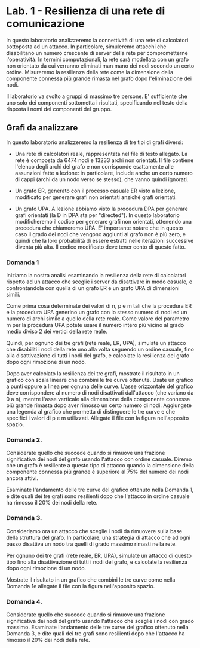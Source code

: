 # Lab. 1 - Resilienza di una rete di comunicazione

In questo laboratorio analizzeremo la connettività di una rete di calcolatori sottoposta ad un attacco. In particolare, simuleremo attacchi che disabilitano un numero crescente di server della rete per comprometterne l'operatività. In termini computazionali, la rete sarà modellata con un grafo non orientato da cui verranno eliminati man mano dei nodi secondo un certo ordine. Misureremo la resilienza della rete come la dimensione della componente connessa più grande rimasta nel grafo dopo l'eliminazione dei nodi.

Il laboratorio va svolto a gruppi di massimo tre persone. E' sufficiente che uno solo dei componenti sottometta i risultati, specificando nel testo della risposta i nomi dei componenti del gruppo.

## Grafi da analizzare

In questo laboratorio analizzeremo la resilienza di tre tipi di grafi diversi:

* Una rete di calcolatori reale, rappresentata nel file di testo allegato. La rete è composta da  6474 nodi e 13233 archi non orientati. Il file contiene l'elenco degli archi del grafo e non corrisponde esattamente alle assunzioni fatte a lezione: in particolare, include anche un certo numero di cappi (archi da un nodo verso se stesso), che vanno quindi ignorati.

* Un grafo ER, generato con il processo casuale ER visto a lezione, modificato per generare grafi non orientati anziché grafi orientati.

* Un grafo UPA. A lezione abbiamo visto la procedura DPA per generare grafi orientati (la D in DPA sta per "directed"). In questo laboratorio modificheremo il codice per generare grafi non orientati, ottenendo una procedura che chiameremo UPA. E' importante notare che in questo caso il grado dei nodi che vengono aggiunti al grafo non è più zero, e quindi che la loro probabilità di essere estratti nelle iterazioni successive diventa più alta. Il codice modificato deve tener conto di questo fatto.

### Domanda 1

Iniziamo la nostra analisi esaminando la resilienza della rete di calcolatori rispetto ad un attacco che sceglie i server da disattivare in modo casuale, e confrontandola con quella di un grafo ER e un grafo UPA di dimensioni simili.

Come prima cosa determinate dei valori di n, p e m tali che la procedura ER e la procedura UPA generino un grafo con lo stesso numero di nodi ed un numero di archi simile a quello della rete reale. Come valore del parametro m per la procedura UPA potete usare il numero intero più vicino al grado medio diviso 2 dei vertici della rete reale.

Quindi, per ognuno dei tre grafi (rete reale, ER, UPA), simulate un attacco che disabiliti i nodi della rete uno alla volta seguendo un ordine casuale, fino alla disattivazione di tutti i nodi del grafo, e calcolate la resilienza del grafo dopo ogni rimozione di un nodo.

Dopo aver calcolato la resilienza dei tre grafi, mostrate il risultato in un grafico con scala lineare che combini le tre curve ottenute. Usate un grafico a punti oppure a linea per ognuna delle curve. L'asse orizzontale del grafico deve corrispondere al numero di nodi disattivati dall'attacco (che variano da 0 a n), mentre l'asse verticale alla dimensione della componente connessa più grande rimasta dopo aver rimosso un certo numero di nodi. Aggiungete una legenda al grafico che permetta di distinguere le tre curve e che specifici i valori di p e m utilizzati. Allegate il file con la figura nell'apposito spazio.

### Domanda 2.

Considerate quello che succede quando si rimuove una frazione significativa dei nodi del grafo usando l'attacco con ordine casuale. Diremo che un grafo è resiliente a questo tipo di attacco quando la dimensione della componente connessa più grande è superiore al 75% del numero dei nodi ancora attivi. 

Esaminate l'andamento delle tre curve del grafico ottenuto nella Domanda 1, e dite quali dei tre grafi sono resilienti dopo che l'attacco in ordine casuale ha rimosso il 20% dei nodi della rete.

### Domanda 3.


Consideriamo ora un attacco che sceglie i nodi da rimuovere sulla base della struttura del grafo. In particolare, una strategia di attacco che ad ogni passo disattiva un nodo tra quelli di grado massimo rimasti nella rete. 

Per ognuno dei tre grafi (rete reale, ER, UPA), simulate un attacco di questo tipo fino alla disattivazione di tutti i nodi del grafo, e calcolate la resilienza dopo ogni rimozione di un nodo.

Mostrate il risultato in un grafico che combini le tre curve come nella Domanda 1e allegate il file con la figura nell'apposito spazio.

### Domanda 4.

Considerate quello che succede quando si rimuove una frazione significativa dei nodi del grafo usando l'attacco che sceglie i nodi con grado massimo.  Esaminate l'andamento delle tre curve del grafico ottenuto nella Domanda 3, e dite quali dei tre grafi sono resilienti dopo che l'attacco ha rimosso il 20% dei nodi della rete.